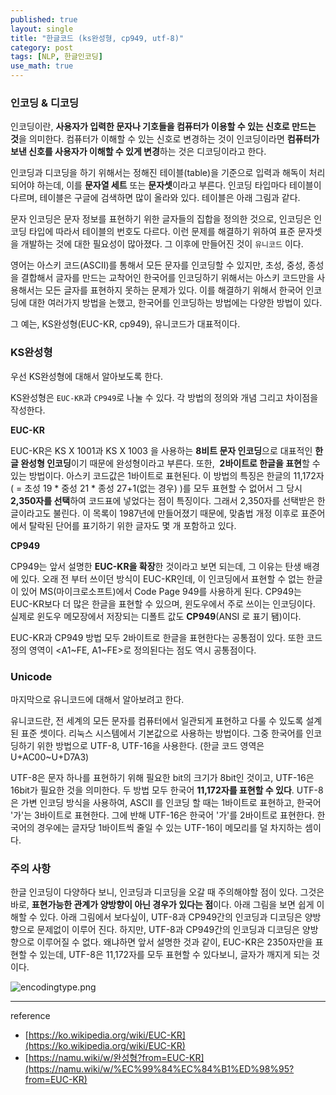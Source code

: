 ```yaml
---
published: true
layout: single
title: "한글코드 (ks완성형, cp949, utf-8)"
category: post
tags: [NLP, 한글인코딩]
use_math: true
---
```


### 인코딩 & 디코딩

인코딩이란, **사용자가 입력한 문자나 기호들을 컴퓨터가 이용할 수 있는 신호로 만드는 것**을 의미한다. 컴퓨터가 이해할 수 있는 신호로 변경하는 것이 인코딩이라면 **컴퓨터가 보낸 신호를 사용자가 이해할 수 있게 변경**하는 것은 디코딩이라고 한다.

인코딩과 디코딩을 하기 위해서는 정해진 테이블(table)을 기준으로 입력과 해독이 처리되어야 하는데, 이를 **문자열 세트** 또는 **문자셋**이라고 부른다. 인코딩 타입마다 테이블이 다르며, 테이블은 구글에 검색하면 많이 올라와 있다. 테이블은 아래 그림과 같다. 

문자 인코딩은 문자 정보를 표현하기 위한 글자들의 집합을 정의한 것으로, 인코딩은 인코딩 타입에 따라서 테이블의 번호도 다르다. 이런 문제를 해결하기 위하여 표준 문자셋을 개발하는 것에 대한 필요성이 많아졌다. 그 이후에 만들어진 것이 `유니코드` 이다.

영어는 아스키 코드(ASCII)를 통해서 모든 문자를 인코딩할 수 있지만, 초성, 중성, 종성을 결합해서 글자를 만드는 교착어인 한국어를 인코딩하기 위해서는 아스키 코드만을 사용해서는 모든 글자를 표현하지 못하는 문제가 있다. 이를 해결하기 위해서 한국어 인코딩에 대한 여러가지 방법을 논했고, 한국어를 인코딩하는 방법에는 다양한 방법이 있다.

그 예는, KS완성형(EUC-KR, cp949), 유니코드가 대표적이다.

### KS완성형

우선 KS완성형에 대해서 알아보도록 한다.

KS완성형은 `EUC-KR`과 `CP949`로 나눌 수 있다. 각 방법의 정의와 개념 그리고 차이점을 작성한다. 

**EUC-KR**

EUC-KR은 KS X 1001과 KS X 1003 을 사용하는 **8비트 문자 인코딩**으로 대표적인 **한글 완성형 인코딩**이기 때문에 완성형이라고 부른다. 또한,  **2바이트로 한글을 표현**할 수 있는 방법이다. 아스키 코드값은 1바이트로 표현된다. 이 방법의 특징은 한글의 11,172자( = 초성 19 * 중성 21 * 종성 27+1(없는 경우) )를 모두 표현할 수 없어서 그 당시 **2,350자를 선택**하여 코드표에 넣었다는 점이 특징이다. 그래서 2,350자를 선택받은 한글이라고도 불린다. 이 목록이 1987년에 만들어졌기 때문에, 맞춤법 개정 이후로 표준어에서 탈락된 단어를 표기하기 위한 글자도 몇 개 포함하고 있다.

**CP949**

CP949는 앞서 설명한 **EUC-KR을 확장**한 것이라고 보면 되는데, 그 이유는 탄생 배경에 있다. 오래 전 부터 쓰이던 방식이 EUC-KR인데, 이 인코딩에서 표현할 수 없는 한글이 있어 MS(마이크로소프트)에서 Code Page 949를 사용하게 된다. CP949는 EUC-KR보다 더 많은 한글을 표현할 수 있으며, 윈도우에서 주로 쓰이는 인코딩이다. 실제로 윈도우 메모장에서 저장되는 디폴트 값도 **CP949**(ANSI 로 표기 됌)이다. 

EUC-KR과 CP949 방법 모두 2바이트로 한글을 표현한다는 공통점이 있다. 또한 코드 정의 영역이 <A1~FE, A1~FE>로 정의된다는 점도 역시 공통점이다.

### Unicode

마지막으로 유니코드에 대해서 알아보려고 한다.

유니코드란, 전 세계의 모든 문자를 컴퓨터에서 일관되게 표현하고 다룰 수 있도록 설계된 표준 셋이다. 리눅스 시스템에서 기본값으로 사용하는 방법이다. 그중 한국어를 인코딩하기 위한 방법으로 UTF-8, UTF-16을 사용한다. (한글 코드 영역은 U+AC00~U+D7A3)

UTF-8은 문자 하나를 표현하기 위해 필요한 bit의 크기가 8bit인 것이고, UTF-16은 16bit가 필요한 것을 의미한다. 두 방법 모두 한국어 **11,172자를 표현할 수 있다**. UTF-8은 가변 인코딩 방식을 사용하여, ASCII 를 인코딩 할 때는 1바이트로 표현하고, 한국어 '가'는 3바이트로 표현한다. 그에 반해 UTF-16은 한국어 '가'를 2바이트로 표현한다. 한국어의 경우에는 글자당 1바이트씩 줄일 수 있는 UTF-16이 메모리를 덜 차지하는 셈이다.

### 주의 사항

한글 인코딩이 다양하다 보니, 인코딩과 디코딩을 오갈 때 주의해야할 점이 있다. 그것은 바로, **표현가능한 관계가 양방향이 아닌 경우가 있다는 점**이다. 아래 그림을 보면 쉽게 이해할 수 있다. 아래 그림에서 보다싶이, UTF-8과 CP949간의 인코딩과 디코딩은 양방향으로 문제없이 이루어 진다. 하지만, UTF-8과 CP949간의 인코딩과 디코딩은 양방향으로 이루어질 수 없다. 왜냐하면 앞서 설명한 것과 같이, EUC-KR은 2350자만을 표현할 수 있는데, UTF-8은 11,172자를 모두 표현할 수 있다보니, 글자가 깨지게 되는 것이다.

![encodingtype.png](/assets/images/post/2021-04-23/encodingtype.png)

---

reference

- [https://ko.wikipedia.org/wiki/EUC-KR](https://ko.wikipedia.org/wiki/EUC-KR)
- [https://namu.wiki/w/완성형?from=EUC-KR](https://namu.wiki/w/%EC%99%84%EC%84%B1%ED%98%95?from=EUC-KR)
